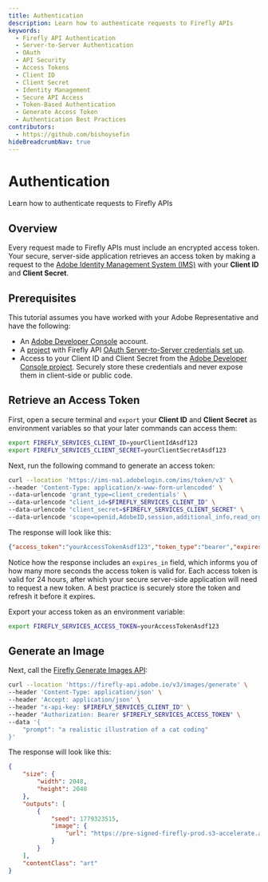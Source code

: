 ```yaml
---
title: Authentication
description: Learn how to authenticate requests to Firefly APIs
keywords:
  - Firefly API Authentication
  - Server-to-Server Authentication
  - OAuth
  - API Security
  - Access Tokens
  - Client ID
  - Client Secret
  - Identity Management
  - Secure API Access
  - Token-Based Authentication
  - Generate Access Token
  - Authentication Best Practices
contributors:
  - https://github.com/bishoysefin
hideBreadcrumbNav: true
---
```


# Authentication

Learn how to authenticate requests to Firefly APIs

## Overview

Every request made to Firefly APIs must include an encrypted access token. Your secure, server-side application retrieves an access token by making a request to the [Adobe Identity Management System (IMS)](https://www.adobe.com/content/dam/cc/en/trust-center/ungated/whitepapers/corporate/adobe-identity-management-services-security-overview.pdf) with your **Client ID** and **Client Secret**.

## Prerequisites

This tutorial assumes you have worked with your Adobe Representative and have the following:

* An [Adobe Developer Console](https://developer.adobe.com/) account.
* A [project](https://developer.adobe.com/developer-console/docs/guides/projects/projects-empty/) with Firefly API [OAuth Server-to-Server credentials set up](https://developer.adobe.com/developer-console/docs/guides/services/services-add-api-oauth-s2s/).
* Access to your Client ID and Client Secret from the [Adobe Developer Console project](https://developer.adobe.com/developer-console/docs/guides/services/services-add-api-oauth-s2s/#api-overview). Securely store these credentials and never expose them in client-side or public code.

## Retrieve an Access Token

First, open a secure terminal and `export` your **Client ID** and **Client Secret** as environment variables so that your later commands can access them:

```bash
export FIREFLY_SERVICES_CLIENT_ID=yourClientIdAsdf123
export FIREFLY_SERVICES_CLIENT_SECRET=yourClientSecretAsdf123
```

Next, run the following command to generate an access token:

```bash
curl --location 'https://ims-na1.adobelogin.com/ims/token/v3' \
--header 'Content-Type: application/x-www-form-urlencoded' \
--data-urlencode 'grant_type=client_credentials' \
--data-urlencode "client_id=$FIREFLY_SERVICES_CLIENT_ID" \
--data-urlencode "client_secret=$FIREFLY_SERVICES_CLIENT_SECRET" \
--data-urlencode 'scope=openid,AdobeID,session,additional_info,read_organizations,firefly_api,ff_apis'
```

The response will look like this:

```json
{"access_token":"yourAccessTokenAsdf123","token_type":"bearer","expires_in":86399}
```

Notice how the response includes an `expires_in` field, which informs you of how many more seconds the access token is valid for. Each access token is valid for 24 hours, after which your secure server-side application will need to request a new token. A best practice is securely store the token and refresh it before it expires.

Export your access token as an environment variable:

```bash
export FIREFLY_SERVICES_ACCESS_TOKEN=yourAccessTokenAsdf123
```

## Generate an Image

Next, call the [Firefly Generate Images API](../../api/image_generation/V3/):

```bash
curl --location 'https://firefly-api.adobe.io/v3/images/generate' \
--header 'Content-Type: application/json' \
--header 'Accept: application/json' \
--header "x-api-key: $FIREFLY_SERVICES_CLIENT_ID" \
--header "Authorization: Bearer $FIREFLY_SERVICES_ACCESS_TOKEN" \
--data '{
    "prompt": "a realistic illustration of a cat coding"
}'
```

The response will look like this:

```json
{
    "size": {
        "width": 2048,
        "height": 2048
    },
    "outputs": [
        {
            "seed": 1779323515,
            "image": {
                "url": "https://pre-signed-firefly-prod.s3-accelerate.amazonaws.com/images/asdf-12345?lots=of&query=params..."
            }
        }
    ],
    "contentClass": "art"
}
```
